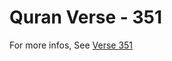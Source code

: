 # Quran Verse - 351 

For more infos, See [Verse 351](https://www.quranbookk.com/quran/search?q=351)